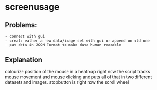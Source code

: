 # screenusage

## Problems:
    - connect with gui
    - create eather a new data/image set with gui or append on old one
    - put data in JSON Format to make data human readable

## Explanation
colourize position of the mouse in a heatmap
right now the script tracks mouse movement and mouse clicking and puts all of that in two different datasets and images.
stopbutton is right now the scroll wheel
